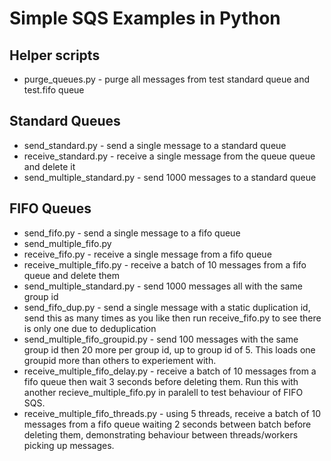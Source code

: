 # Simple SQS Examples in Python

## Helper scripts

- purge_queues.py - purge all messages from test standard queue and test.fifo queue

## Standard Queues

- send_standard.py - send a single message to a standard queue
- receive_standard.py - receive a single message from the queue queue and delete it
- send_multiple_standard.py - send 1000 messages to a standard queue

## FIFO Queues

- send_fifo.py - send a single message to a fifo queue
- send_multiple_fifo.py
- receive_fifo.py - receive a single message from a fifo queue
- receive_multiple_fifo.py - receive a batch of 10 messages from a fifo queue and delete them
- send_multiple_standard.py - send 1000 messages all with the same group id
- send_fifo_dup.py - send a single message with a static duplication id, send this as many times as you like then run receive_fifo.py to see there is only one due to deduplication
- send_multiple_fifo_groupid.py - send 100 messages with the same group id then 20 more per group id, up to group id of 5. This loads one groupid more than others to experiement with.
- receive_multiple_fifo_delay.py - receive a batch of 10 messages from a fifo queue then wait 3 seconds before deleting them. Run this with another recieve_multiple_fifo.py in paralell to test behaviour of FIFO SQS.
- receive_multiple_fifo_threads.py - using 5 threads, receive a batch of 10 messages from a fifo queue waiting 2 seconds between batch before deleting them, demonstrating behaviour between threads/workers picking up messages.
